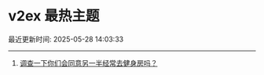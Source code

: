 # v2ex 最热主题

最近更新时间: 2025-05-28 14:03:33

--- 
1. [调查一下你们会同意另一半经常去健身房吗？](https://www.v2ex.com/t/1134771) 
